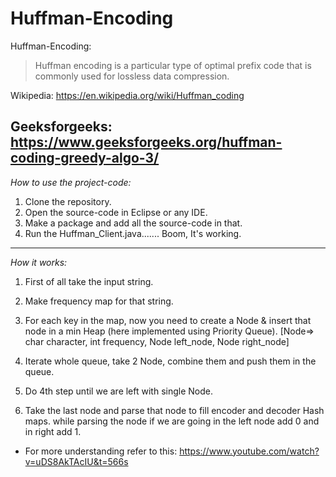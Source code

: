 

# **Huffman-Encoding**
Huffman-Encoding:
> Huffman encoding is a particular type of optimal prefix code that is commonly used for lossless data compression.

Wikipedia: https://en.wikipedia.org/wiki/Huffman_coding

Geeksforgeeks: https://www.geeksforgeeks.org/huffman-coding-greedy-algo-3/
------------


*How to use the project-code:*
1. Clone the repository.
2. Open the source-code in Eclipse or any IDE.
3. Make a package and add all the source-code in that.
4. Run the Huffman_Client.java....... Boom, It's working.

------------
*How it works:*
1. First of all take the input string. 

2. Make frequency map for that string.

3. For each key in the map, now you need to create a Node & insert that node in a min Heap (here implemented using Priority Queue).
[Node=> char character, int frequency, Node left_node, Node right_node]

4. Iterate whole queue, take 2 Node, combine them and push them in the queue. 

5. Do 4th step until we are left with single Node.

6. Take the last node and parse that node to fill encoder and decoder Hash maps.
while parsing the node if we are going in the left node add 0 and in right add 1.

-  For more understanding refer to this: https://www.youtube.com/watch?v=uDS8AkTAcIU&t=566s
